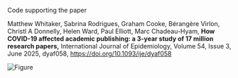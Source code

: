 Code supporting the paper

Matthew Whitaker, Sabrina Rodrigues, Graham Cooke, Bérangère Virlon, Christl A Donnelly, Helen Ward, Paul Elliott, Marc Chadeau-Hyam, 
**How COVID-19 affected academic publishing: a 3-year study of 17 million research papers,** 
International Journal of Epidemiology, Volume 54, Issue 3, June 2025, dyaf058, https://doi.org/10.1093/ije/dyaf058


![Figure](https://oup.silverchair-cdn.com/oup/backfile/Content_public/Journal/ije/54/3/10.1093_ije_dyaf058/1/dyaf058f5.jpeg?Expires=1757323003&Signature=dI8vEEnkN~pGt8tvigmYgk1QvWxNqTw4J6DQHpSg42KPgu5osKiBYfMGzx7FobyoPfaifhk6QYAHf392~976fUAYudRcykRA--PKeBXsxZNklfVdajC1t3KD5ZLSnW~fbsJelWldYqe~rlo7CVrFaYbQkv-zmzyAU8eONB4ppGMjDvEXmgobc7pEow6sakNBsGyjUCfyjBY2Dqq6Am9XIVMUV9PFou-eqIpMSFvQhT0dPzUj8IhwVcsUJpKd9camm331caHz6QDwXm32vHiI3~SiXYMrc4nUgtcf8gsDC-HSGFukv9IgLr4SHxaZ-LMuaKhwhn3sZUK-JDV4ktGQJw__&Key-Pair-Id=APKAIE5G5CRDK6RD3PGA)
